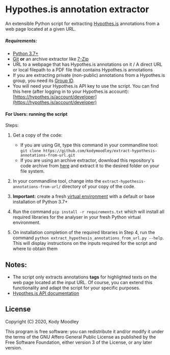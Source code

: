 # Hypothes.is annotation extractor

An extensible Python script for extracting [Hypothes.is](https://web.hypothes.is/) annotations from a web page located at a given URL.

##### Requirements:

+ [Python 3.7+](https://www.python.org/downloads/)
+ [Git](https://git-scm.com/) **or** an archive extractor like [7-Zip](https://www.7-zip.org/)
+ URL to a webpage that has Hypothes.is annotations on it / A direct URL or local filepath to a PDF file that contains Hypothes.is annotations
+ If you are extracting private (non-public) annotations from a Hypothes.is group, you need its [Group ID](https://web.hypothes.is/help/how-to-join-a-private-group/).
+ You will need your Hypothes.is API key to use the script. You can find this here (after logging in to your Hypothes.is account): [https://hypothes.is/account/developer](https://hypothes.is/account/developer)

#### For Users: running the script

Steps:

1. Get a copy of the code:
    
    + If you are using Git, type this command in your commandline tool: `git clone https://github.com/kodymoodley/extract-hypothesis-annotations-from-url.git`
    + If you are using an archive extractor, download this repository's code archive from [here](https://github.com/kodymoodley/extract-hypothesis-annotations-from-url/archive/master.zip) and extract it to the desired folder on your file system.

2. In your commandline tool, change into the `extract-hypothesis-annotations-from-url/` directory of your copy of the code.

3. **Important:** create a fresh [virtual environment](https://docs.python.org/3/tutorial/venv.html) with a default or base installation of Python 3.7+  

4. Run the command `pip install -r requirements.txt` which will install all required libraries for the analyser in your fresh Python virtual environment.

5. On installation completion of the required libraries in Step 4, run the command `python extract_hypothesis_annotations_from_url.py --help`. This will display instructions on the inputs required for the script and where to obtain them

## Notes:

+ The script only extracts annotations **tags** for highlighted texts on the web page located at the input URL. Of course, you can extend this functionality and adapt the script for your specific purposes. 
+ [Hypothes.is API documentation](https://h.readthedocs.io/en/latest/api-reference/v1/)

## License
Copyright (C) 2020, Kody Moodley

This program is free software: you can redistribute it and/or modify it under the terms of the GNU Affero General Public License as published by the Free Software Foundation, either version 3 of the License, or any later version.
